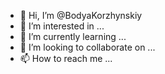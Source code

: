 - 👋 Hi, I’m @BodyaKorzhynskiy
- 👀 I’m interested in ...
- 🌱 I’m currently learning ...
- 💞️ I’m looking to collaborate on ...
- 📫 How to reach me ...

<!---
BodyaKorzhynskiy/BodyaKorzhynskiy is a ✨ special ✨ repository because its `README.md` (this file) appears on your GitHub profile.
You can click the Preview link to take a look at your changes.
--->
